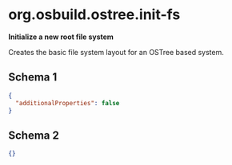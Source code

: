 
# org.osbuild.ostree.init-fs

**Initialize a new root file system**

Creates the basic file system layout for an OSTree based system.

## Schema 1

```json
{
  "additionalProperties": false
}
```

## Schema 2

```json
{}
```
